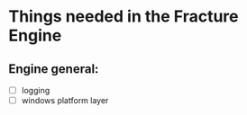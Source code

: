 # Things needed in the Fracture Engine

## Engine general:
- [ ] logging
- [ ] windows platform layer
